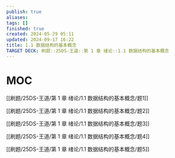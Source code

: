 ```yaml
---
publish: true
aliases: 
tags: []
finished: true
created: 2024-05-29 05:11
updated: 2024-09-17 16:22
title: 1.1 数据结构的基本概念
TARGET DECK: 刷题::25DS-王道::第 1 章 绪论::1.1 数据结构的基本概念
---
```


# MOC

[[刷题/25DS-王道/第 1 章 绪论/1.1 数据结构的基本概念/题1]]

[[刷题/25DS-王道/第 1 章 绪论/1.1 数据结构的基本概念/题2]]

[[刷题/25DS-王道/第 1 章 绪论/1.1 数据结构的基本概念/题3]]

[[刷题/25DS-王道/第 1 章 绪论/1.1 数据结构的基本概念/题4]]

[[刷题/25DS-王道/第 1 章 绪论/1.1 数据结构的基本概念/题5]]
